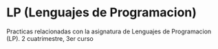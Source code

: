 # LP (Lenguajes de Programacion)
Practicas relacionadas con la asignatura de Lenguajes de Programacion (LP). 2 cuatrimestre, 3er curso

